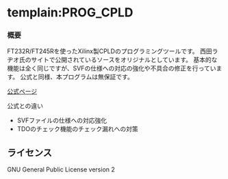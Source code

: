 templain:PROG_CPLD  
==============================================================================  
  
### 概要  

FT232R/FT245Rを使ったXilinx製CPLDのプログラミングツールです。
西田ラヂオ氏のサイトで公開されているソースをオリジナルとしています。
基本的な機能は全く同じですが、SVFの仕様への対応の強化や不具合の修正を行っています。
公式と同様、本プログラムは無保証です。

[公式ページ](http://tulip-house.ddo.jp/digital/PROG_CPLD/index.html "西田ラヂオ氏のページ")  


公式との違い  
* SVFファイルの仕様への対応強化
* TDOのチェック機能のチェック漏れへの対策  

ライセンス  
-------------------------------------------------------------------------------  
GNU General Public License version 2  
